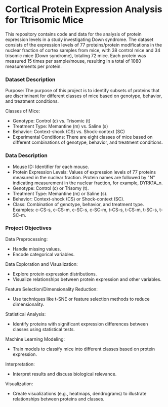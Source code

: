 # Cortical Protein Expression Analysis for Ttrisomic Mice
This repository contains code and data for the analysis of protein expression levels in a study investigating Down syndrome. The dataset consists of the expression levels of 77 proteins/protein modifications in the nuclear fraction of cortex samples from mice, with 38 control mice and 34 trisomic mice (Down syndrome), totaling 72 mice. Each protein was measured 15 times per sample/mouse, resulting in a total of 1080 measurements per protein.

### Dataset Description
Purpose: The purpose of this project is to identify subsets of proteins that are discriminant for different classes of mice based on genotype, behavior, and treatment conditions.

Classes of Mice:
- Genotype: Control (c) vs. Trisomic (t)
- Treatment Type: Memantine (m) vs. Saline (s)
- Behavior: Context-shock (CS) vs. Shock-context (SC)
- Experimental Conditions: There are eight classes of mice based on different combinations of genotype, behavior, and treatment conditions.

### Data Description
- Mouse ID: Identifier for each mouse.
- Protein Expression Levels: Values of expression levels of 77 proteins measured in the nuclear fraction. Protein names are followed by "N" indicating measurement in the nuclear fraction, for example, DYRK1A_n.
- Genotype: Control (c) or Trisomy (t).
- Treatment Type: Memantine (m) or Saline (s).
- Behavior: Context-shock (CS) or Shock-context (SC).
- Class: Combination of genotype, behavior, and treatment type. Examples: c-CS-s, c-CS-m, c-SC-s, c-SC-m, t-CS-s, t-CS-m, t-SC-s, t-SC-m.

### Project Objectives
Data Preprocessing:
- Handle missing values.
- Encode categorical variables.

Data Exploration and Visualization:
- Explore protein expression distributions.
- Visualize relationships between protein expression and other variables.

Feature Selection/Dimensionality Reduction:
- Use techniques like t-SNE or feature selection methods to reduce dimensionality.

Statistical Analysis:
- Identify proteins with significant expression differences between classes using statistical tests.

Machine Learning Modeling:
- Train models to classify mice into different classes based on protein expression.

Interpretation:
- Interpret results and discuss biological relevance.

Visualization:
- Create visualizations (e.g., heatmaps, dendrograms) to illustrate relationships between proteins and classes.
